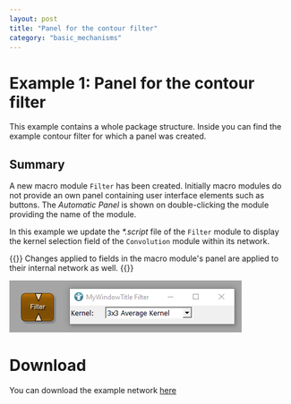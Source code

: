 ```yaml
---
layout: post
title: "Panel for the contour filter"
category: "basic_mechanisms"
---
```


# Example 1: Panel for the contour filter
This example contains a whole package structure. Inside you can find the example contour filter for which a panel was created.

## Summary
A new macro module `Filter` has been created. Initially macro modules do not provide an own panel containing user interface elements such as buttons. The *Automatic Panel* is shown on double-clicking the module providing the name of the module.

In this example we update the *\*.script* file of the `Filter` module to display the kernel selection field of the `Convolution` module within its network. 

{{<alert class="info" caption="Info">}}
Changes applied to fields in the macro module's panel are applied to their internal network as well.
{{</alert>}}

![Screenshot](/examples/basic_mechanisms/macro_modules_and_module_interaction/example1/image.png)

# Download
You can download the example network [here](/examples/basic_mechanisms/macro_modules_and_module_interaction/example1/FilterExample.zip)
